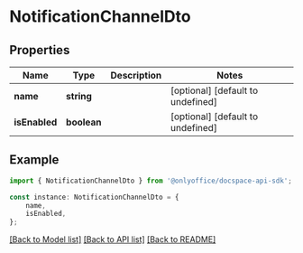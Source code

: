 # NotificationChannelDto


## Properties

Name | Type | Description | Notes
------------ | ------------- | ------------- | -------------
**name** | **string** |  | [optional] [default to undefined]
**isEnabled** | **boolean** |  | [optional] [default to undefined]

## Example

```typescript
import { NotificationChannelDto } from '@onlyoffice/docspace-api-sdk';

const instance: NotificationChannelDto = {
    name,
    isEnabled,
};
```

[[Back to Model list]](../README.md#documentation-for-models) [[Back to API list]](../README.md#documentation-for-api-endpoints) [[Back to README]](../README.md)
